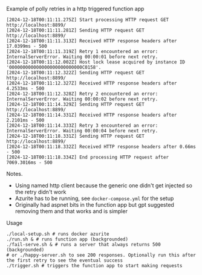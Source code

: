 Example of polly retries in a http triggered function app

```
[2024-12-18T00:11:11.275Z] Start processing HTTP request GET http://localhost:8899/
[2024-12-18T00:11:11.281Z] Sending HTTP request GET http://localhost:8899/
[2024-12-18T00:11:11.313Z] Received HTTP response headers after 17.0399ms - 500
[2024-12-18T00:11:11.319Z] Retry 1 encountered an error:  InternalServerError. Waiting 00:00:01 before next retry.
[2024-12-18T00:11:12.002Z] Host lock lease acquired by instance ID '000000000000000000000000000C0158'.
[2024-12-18T00:11:12.322Z] Sending HTTP request GET http://localhost:8899/
[2024-12-18T00:11:12.327Z] Received HTTP response headers after 4.2533ms - 500
[2024-12-18T00:11:12.328Z] Retry 2 encountered an error:  InternalServerError. Waiting 00:00:02 before next retry.
[2024-12-18T00:11:14.329Z] Sending HTTP request GET http://localhost:8899/
[2024-12-18T00:11:14.331Z] Received HTTP response headers after 2.2101ms - 500
[2024-12-18T00:11:14.333Z] Retry 3 encountered an error:  InternalServerError. Waiting 00:00:04 before next retry.
[2024-12-18T00:11:18.331Z] Sending HTTP request GET http://localhost:8899/
[2024-12-18T00:11:18.332Z] Received HTTP response headers after 0.66ms - 500
[2024-12-18T00:11:18.334Z] End processing HTTP request after 7069.3016ms - 500
```

Notes.

- Using named http client because the generic one didn't get injected so the retry didn't work
- Azurite has to be running, see `docker-compose.yml` for the setup
- Originally had aspnet bits in the function app but gpt suggested removing them and that works and is simpler

Usage

```shell
./local-setup.sh # runs docker azurite
./run.sh & # runs function app (backgrounded)
./fail-serve.sh & # runs a server that always returns 500 (backgrounded)
# or ./happy-server.sh to see 200 responses. Optionally run this after the first retry to see the eventual success
./trigger.sh # triggers the function app to start making requests
```
